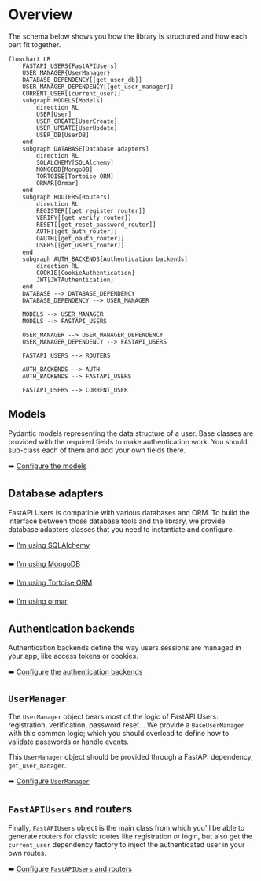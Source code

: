 # Overview

The schema below shows you how the library is structured and how each part fit together.


```mermaid
flowchart LR
    FASTAPI_USERS{FastAPIUsers}
    USER_MANAGER{UserManager}
    DATABASE_DEPENDENCY[[get_user_db]]
    USER_MANAGER_DEPENDENCY[[get_user_manager]]
    CURRENT_USER[[current_user]]
    subgraph MODELS[Models]
        direction RL
        USER[User]
        USER_CREATE[UserCreate]
        USER_UPDATE[UserUpdate]
        USER_DB[UserDB]
    end
    subgraph DATABASE[Database adapters]
        direction RL
        SQLALCHEMY[SQLAlchemy]
        MONGODB[MongoDB]
        TORTOISE[Tortoise ORM]
        ORMAR[Ormar]
    end
    subgraph ROUTERS[Routers]
        direction RL
        REGISTER[[get_register_router]]
        VERIFY[[get_verify_router]]
        RESET[[get_reset_password_router]]
        AUTH[[get_auth_router]]
        OAUTH[[get_oauth_router]]
        USERS[[get_users_router]]
    end
    subgraph AUTH_BACKENDS[Authentication backends]
        direction RL
        COOKIE[CookieAuthentication]
        JWT[JWTAuthentication]
    end
    DATABASE --> DATABASE_DEPENDENCY
    DATABASE_DEPENDENCY --> USER_MANAGER

    MODELS --> USER_MANAGER
    MODELS --> FASTAPI_USERS

    USER_MANAGER --> USER_MANAGER_DEPENDENCY
    USER_MANAGER_DEPENDENCY --> FASTAPI_USERS

    FASTAPI_USERS --> ROUTERS

    AUTH_BACKENDS --> AUTH
    AUTH_BACKENDS --> FASTAPI_USERS

    FASTAPI_USERS --> CURRENT_USER
```

## Models

Pydantic models representing the data structure of a user. Base classes are provided with the required fields to make authentication work. You should sub-class each of them and add your own fields there.

➡️ [Configure the models](./models.md)

## Database adapters

FastAPI Users is compatible with various databases and ORM. To build the interface between those database tools and the library, we provide database adapters classes that you need to instantiate and configure.

➡️ [I'm using SQLAlchemy](databases/sqlalchemy.md)

➡️ [I'm using MongoDB](databases/mongodb.md)

➡️ [I'm using Tortoise ORM](databases/tortoise.md)

➡️ [I'm using ormar](databases/ormar.md)

## Authentication backends

Authentication backends define the way users sessions are managed in your app, like access tokens or cookies.

➡️ [Configure the authentication backends](./authentication/index.md)

## `UserManager`

The `UserManager` object bears most of the logic of FastAPI Users: registration, verification, password reset... We provide a `BaseUserManager` with this common logic; which you should overload to define how to validate passwords or handle events.

This `UserManager` object should be provided through a FastAPI dependency, `get_user_manager`.

➡️ [Configure `UserManager`](./user-manager.md)

## `FastAPIUsers` and routers

Finally, `FastAPIUsers` object is the main class from which you'll be able to generate routers for classic routes like registration or login, but also get the `current_user` dependency factory to inject the authenticated user in your own routes.

➡️ [Configure `FastAPIUsers` and routers](./routers/index.md)
